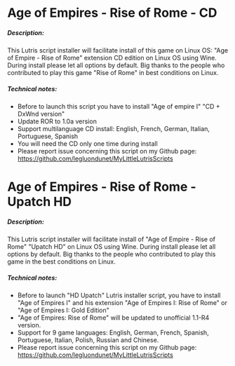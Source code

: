 # Age of Empires - Rise of Rome - CD

##### Description:
This Lutris script installer will facilitate install of this game on Linux OS:
"Age of Empire - Rise of Rome" extension CD edition on Linux OS using Wine. 
During install please let all options by default. 
Big thanks to the people who contributed to play this game  "Rise of Rome" in best conditions on Linux.

##### Technical notes:
- Before to launch this script you have to install "Age of empire I" "CD + DxWnd version"
- Update ROR to 1.0a version
- Support multilanguage CD install: English, French, German, Italian, Portuguese, Spanish
- You will need the CD only one time during install
- Please report issue concerning this script on my Github page:
https://github.com/legluondunet/MyLittleLutrisScripts


# Age of Empires - Rise of Rome - Upatch HD

##### Description:
This Lutris script installer will facilitate install of "Age of Empire - Rise of Rome" "Upatch HD" on Linux OS using Wine.
During install please let all options by default.
Big thanks to the people who contributed to play this game in the best conditions on Linux.

##### Technical notes:
- Before to launch "HD Upatch" Lutris installer script, you have to install "Age of Empires I" and his extension "Age of Empires I: Rise of Rome" or "Age of Empires I: Gold Edition"
- "Age of Empires: Rise of Rome" will be updated to unofficial 1.1-R4 version.
- Support for 9 game languages: English, German, French, Spanish, Portuguese, Italian, Polish, Russian and Chinese.
- Please report issue concerning this script on my Github page:
https://github.com/legluondunet/MyLittleLutrisScripts

